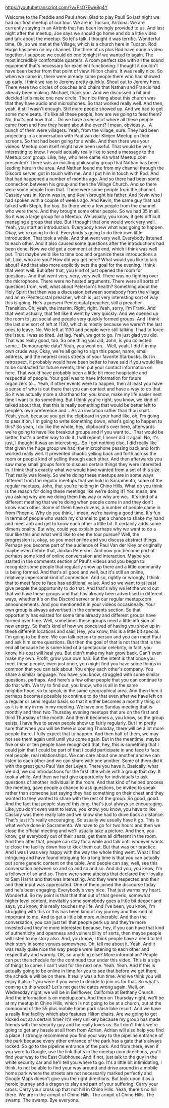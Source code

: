 https://youtubetranscript.com/?v=PsO7Ewe8q4Y

 Welcome to the Freddie and Paul show! Glad to play Paul! So last night we had our first meetup of our tour. We are in Tucson, Arizona. We are currently staying in an Airbnb that has been lovingly provided to us. And last night after the meetup, Joe says we should go home and do a little video and talk about the meetup. So let's talk. I thought it was terrific. Wonderful time. Ok, so we met at the Village, which is a church here in Tucson. Rod Hugin has been on my channel. The three of us plus Rod have done a video together. I suppose we could do one tonight if we wanted to again. The most incredibly comfortable quarters. A room perfect size with all the sound equipment that's necessary for excellent functioning. I thought it couldn't have been better from that point of view. Hilton chairs. It was really nice. So when we came in, there were already some people there who had showed up early. I think we ran to Jeremy pretty quickly. Shout out to Jeremy here. There were two circles of couches and chairs that Nathan and Francis had already been making. Michael, thank you. And we discussed a bit and decided let's make one new circle. The nice thing about this church was that they have audio and microphones. So that worked really well. And then, yeah, it still wasn't enough. Still more people showed up. And we had to get some more seats. It's like all these people, how are we going to feed them? No, that's not how that... Do we have a sense of where all these people came from and how they heard about the event? I mean, obviously... A bunch of them were villagers. Yeah, from the village, sure. They had been projecting in a conversation with Paul van der Kleijen Meetup on their screens. So that had been going for a while. And then there was your videos. Meetup.com itself might have been useful. That would be very interesting to know. I would actually really like to send a message to the Meetup.com group. Like, hey, who here came via what Meetup.com presented? There was an existing philosophy group that Nathan has been leading here in the area. And Nathan found me from my channel through the Discord server, got in touch with me. And I put him in touch with Rod. And that had happened a number of months ago. And so there had been some connection between his group and then the Village Church. And so there were some people from that. There were some people from the channel. Cassidy was in, Kevin was in, and Kevin brought his father. And Kevin who I had spoken with a couple of weeks ago. And Kevin, the same guy that had talked with Steph, the boy. So there were a few people from the channel who were there. And they brought some other people. So we had 35 in all. So it was a large group for a Meetup. We usually, you know, it gets difficult managing a group that size. But I thought that one would work very well. Yeah, you start an introduction. Everybody knew what was going to happen. Okay, we're going to do it. Everybody's going to do their own little introduction. That took a while. And that went very well. Everybody listened to each other. And it also caused some questions after the introductions had been done. Now we did get a comment at the end, which I think was well put. That maybe we'd like to time box and organize these introductions a bit. Like, who are you? How did you get here? What would you like to talk about? And that also more explicitly sets the goal for the evening. I think that went well. But after that, you kind of just opened the room for questions. And that went very, very, very well. There was no fighting over the microphone. There were no heated arguments. There were all sorts of questions from, well, what about Peterson's health? Something about the Holy Spirit that then was a discussion between somebody from the village and an ex-Pentecostal preacher, which is just very interesting sort of way this is going. He's a present Pentecostal preacher, still a preacher. Transition. Oh, yeah, the interim. Right, right. Yeah, sorry, I'm Frank. And that went actually, that felt like it went by very quickly. And we opened up the room to just social and people very quickly formed groups. And I think the last one sort of left at 1130, which is mostly because we weren't the last ones to leave. No. We left at 1130 and people were still talking. I had to force the issue. I was so tired. Jet lag. Yeah, we got to go. I'm just glad you did. That was really good, too. So one thing you did, John, is you collected some... Demographic data? Yeah, you went on... Well, yeah, I did it in my own crude way. Okay, we're all going to sign this paper, name, email address, and the nearest cross streets of your favorite Starbucks. But in retrospect, it probably would have been better to have said if you would like to be contacted for future events, then put your contact information on here. That would have probably been a little bit more hospitable and respectful of people. Your goal was to have information for future organizers to... Yeah, if other events were to happen, then at least you have a sense of who is out there that you can contact and have a way to do that. So it was actually more a shorthand for, you know, make my life easier next time I want to do something. But I think you're right, you know, we kind of talked about that, that this is really something that would be better left to people's own preference and... As an invitation rather than thou shalt... Yeah, yeah, because you get the clipboard in your hand like, oh, I'm going to pass it on, I'm going to write something down, what's going to happen to this? So yeah, I do like the whole, hey, clipboard's over here, afterwards we're going to have like breakout groups and if you want to... That would be better, that's a better way to do it. I will repent, I never did it again. No, it's just, I thought it was an interesting... So I got nothing else, I did really like that given the huge group we had, the microphone passing back and forth worked really well. It prevented chaotic yelling back and forth across the room or people kind of yelling through each other. And then afterwards you saw many small groups form to discuss certain things they were interested in. I think that's exactly what we would have wanted from a set of this size. That really was lovely. So we're doing these meetups are in some ways different from the regular meetups that we hold in Sacramento, some of the regular meetups, John, that you're holding in Chino Hills. What do you think is the reason for doing these meetings like we're doing it? You mean, are you asking why are we doing them this way or why are we... It's kind of a different meeting that we're doing when people come in and they don't know each other. Some of them have drivens, a number of people came in from Phoenix. Why do you think, I mean, we're having a good time. It's fun in terms of people who watch my channel to get a chance to shake my hand and meet Job and get to know each other a little bit. It certainly adds some dimensionality. But why, could you explain perhaps why we want to do a tour like this and what we'd like to see the tour pursue? Well, the progression is, okay, so you meet online and you discuss abstract things. Perhaps you become part of the audience of Paul Van der Kley or originally maybe even before that, Jordan Peterson. And now you become part of perhaps some kind of online conversation and interaction. Maybe you started in the comments section of Paul's videos and you began to recognize some people that regularly show up there and a little community is being formed. And that's all good and well, but it's still an online, relatively impersonal kind of connection. And so, rightly or wrongly, I think that to meet face to face has additional value. And so we want to at least give people the opportunity to do that. And that's why we let the word out that we have these groups and that has already been advertised in different ways, whether it's on the Discord server or in our regular meetup.com announcements. And you mentioned it in your videos occasionally. Your own group is always advertised in the comments section. So that opportunity has existed for some time already and different groups have formed over time. Well, sometimes these groups need a little infusion of new energy. So that's kind of how we conceived of having you show up in these different locations and said, Hey, you know, this is a little bit special. I'm going to be there. We can talk person to person and you can meet Paul and ask him some questions. But then the goal of that is not that that is the end all because he is some kind of a spectacular celebrity, in fact, you know, his coat will heal you. But didn't make my hair grow back. Can't even make my own. Profit, grow your own hair. But the intent is that once you meet these people, even just once, you might find you have some things in common that you can talk about. You enjoy each other's company. You share a similar language. You have, you know, struggled with some similar questions, perhaps. And here's a few other people that you can continue to do that with. We try to find out, you know, who is all in the same neighborhood, so to speak, in the same geographical area. And then then it perhaps becomes possible to continue to do that even after we have left on a regular or semi regular basis so that it either becomes a monthly thing or as it is in my in my in my meeting. We have one Sunday meeting that is monthly and then two Thursday evening meetups that are on the first and third Thursday of the month. And then it becomes a, you know, so the group exists. I have five to seven people show up fairly regularly. But I'm pretty sure that when you will be there is coming Thursday, there will be a lot more people there. I fully expect that to happen. And then half of them, we may not see them again until until you come again. But in the meantime, maybe five or six or ten people have recognized that, hey, this is something that I could join that I could be part of that I could participate in and face to face real people, real relationships. We can care about one another and we can listen to each other and we can share with one another. Some of them did it with the great guru Paul Van der Leyen. There you have it. Basically, what we did, we did introductions for the first little while with a group that day. It took a while. And then we had give opportunity for individuals to ask questions of another individual in the room. And that kind of helped process the meeting, gave people a chance to ask questions, be invited to speak rather than someone just saying they had something on their chest and they wanted to they wanted to share with the rest of the group. So good, good. And the fact that people stayed this long, that's just always so encouraging. Like, you don't even want to leave, you know, you know, you have to like Cassidy was there really late and we know she had to drive back a distance. That's just it's really encouraging. So usually we usually have it go. This is what we've done in Sacramento. We have to go for two hours and then we close the official meeting and we'll usually take a picture. And then, you know, get everybody out of their seats, get them all different in the room. And then after that, people can stay for a while and talk until whoever wants to close the facility down has to kick them out. But that was our practice. And I was I was very happy with the way the whole thing went. What I find intriguing and have found intriguing for a long time is that you can actually put some generic content on the table. And people can say, well, see this conversation between so and so and so and so. And did you, you know, I'm a follower of so and so. There were some atheists that declared their loyalty to Sam Harris and that was interesting. And they were respected and their and their input was appreciated. One of them joined the discourse today and he's been engaging. Everybody's very nice. That just warms my heart. Wonderful. So my point is that that that out of that generic, somewhat higher level content, inevitably some somebody goes a little bit deeper and says, you know, this really touches my life. And I've been, you know, I'm struggling with this or this has been kind of my journey and this kind of important to me. And to get a little bit more vulnerable. And then the conversation, you can just tell that people perk up and they're more invested and they're more interested because, hey, if you can have that kind of authenticity and openness and vulnerability of sorts, then maybe people will listen to my story also. And, you know, I think people have a need to tell their story in some venues somewhere. Oh, tell me about it. Yeah. And it was really quite nice the way people were listening to each other and respectfully and warmly. OK, so anything else? More information? People can put the schedule for the continued tour under this video. This is a sign of things to come. I can't wait for the next one. Yeah. Yeah. And if this is actually going to be online in time for you to see that before we get there, the schedule will be on there. It really was a fun time. And we think you will enjoy it also if you were if you were to decide to join us for that. So what's coming up this week? Let's not get the dates wrong again. Well, on Wednesday night, we will be in Bellflower, California at Bethany Church. And the information is on meetup.com. And then on Thursday night, we'll be at my meetup in Chino Hills, which is not going to be at a church, but at the compound of the 55 plus mobile home park slash lake resort. And we have a really fine facility which also features Hilton chairs. Are we going to get kicked out at a certain time? It's very unlikely because my group has made friends with the security guy and he really loves us. So I don't think we're going to get any hassle at all from from Adrian. Adrian will also help you find a place. I strongly recommend you find your way to the pipeline entrance of the park because every other entrance of the park has a gate that's always locked. So go to the pipeline entrance of the park. And from there, even if you were to Google, use the link that's in the meetup.com directions, you'll find your way to the East Clubhouse. And if not, just talk to the guy in the white security car and he'll tell you where to go. It's a little bit intimidating, I think, to not be able to find your way around and drive around in a mobile home park where the streets are not necessarily marked perfectly and Google Maps doesn't give you the right directions. But look upon it as a heroic journey and a dragon to slay and part of your suffering. Carry your cross. Carry your cross up that not hill in Chino Hills. Yeah, there's no hill there. We are in the armpit of Chino Hills. The armpit of Chino Hills. The swamp. The swamp. Bye everyone.